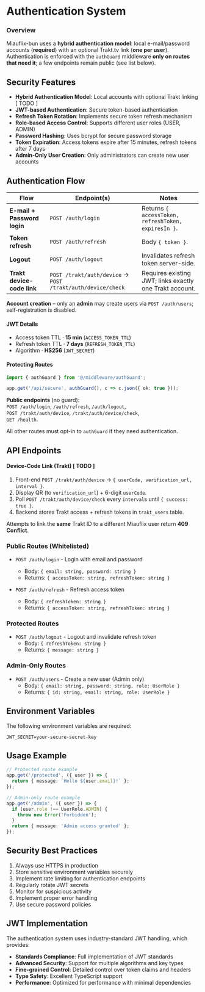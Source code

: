 # Authentication System

### Overview

Miauflix-bun uses a **hybrid authentication model**: local e-mail/password accounts (**required**) with an optional Trakt.tv link (**one per user**).  
Authentication is enforced with the `authGuard` middleware **only on routes that need it**; a few endpoints remain public (see list below).

## Security Features

- **Hybrid Authentication Model**: Local accounts with optional Trakt linking [ TODO ]
- **JWT-based Authentication**: Secure token-based authentication
- **Refresh Token Rotation**: Implements secure token refresh mechanism
- **Role-based Access Control**: Supports different user roles (USER, ADMIN)
- **Password Hashing**: Uses bcrypt for secure password storage
- **Token Expiration**: Access tokens expire after 15 minutes, refresh tokens after 7 days
- **Admin-Only User Creation**: Only administrators can create new user accounts

## Authentication Flow

| Flow                        | Endpoint(s)                                                 | Notes                                                   |
| --------------------------- | ----------------------------------------------------------- | ------------------------------------------------------- |
| **E-mail + Password login** | `POST /auth/login`                                          | Returns `{ accessToken, refreshToken, expiresIn }`.     |
| **Token refresh**           | `POST /auth/refresh`                                        | Body `{ token }`.                                       |
| **Logout**                  | `POST /auth/logout`                                         | Invalidates refresh token server-side.                  |
| **Trakt device-code link**  | `POST /trakt/auth/device` → `POST /trakt/auth/device/check` | Requires existing JWT; links exactly one Trakt account. |

**Account creation** – only an **admin** may create users via `POST /auth/users`; self-registration is disabled.

#### JWT Details

- Access token TTL · **15 min** (`ACCESS_TOKEN_TTL`)
- Refresh token TTL · **7 days** (`REFRESH_TOKEN_TTL`)
- Algorithm · **HS256** (`JWT_SECRET`)

#### Protecting Routes

```ts
import { authGuard } from '@/middleware/authGuard';

app.get('/api/secure', authGuard(), c => c.json({ ok: true }));
```

**Public endpoints** (no guard):  
`POST /auth/login`, `/auth/refresh`, `/auth/logout`,  
`POST /trakt/auth/device`, `/trakt/auth/device/check`,  
`GET /health`.

All other routes must opt-in to `authGuard` if they need authentication.

## API Endpoints

#### Device-Code Link (Trakt) [ TODO ]

1. Front-end `POST /trakt/auth/device` → `{ userCode, verification_url, interval }`.
2. Display QR (to `verification_url`) + 6-digit `userCode`.
3. Poll `POST /trakt/auth/device/check` every `interval`s until `{ success: true }`.
4. Backend stores Trakt access + refresh tokens in `trakt_users` table.

Attempts to link the **same** Trakt ID to a different Miauflix user return **409 Conflict**.

### Public Routes (Whitelisted)

- `POST /auth/login` - Login with email and password

  - Body: `{ email: string, password: string }`
  - Returns: `{ accessToken: string, refreshToken: string }`

- `POST /auth/refresh` - Refresh access token
  - Body: `{ refreshToken: string }`
  - Returns: `{ accessToken: string, refreshToken: string }`

### Protected Routes

- `POST /auth/logout` - Logout and invalidate refresh token
  - Body: `{ refreshToken: string }`
  - Returns: `{ message: string }`

### Admin-Only Routes

- `POST /auth/users` - Create a new user (Admin only)
  - Body: `{ email: string, password: string, role: UserRole }`
  - Returns: `{ id: string, email: string, role: UserRole }`

## Environment Variables

The following environment variables are required:

```
JWT_SECRET=your-secure-secret-key
```

## Usage Example

```typescript
// Protected route example
app.get('/protected', ({ user }) => {
  return { message: `Hello ${user.email}!` };
});

// Admin-only route example
app.get('/admin', ({ user }) => {
  if (user.role !== UserRole.ADMIN) {
    throw new Error('Forbidden');
  }
  return { message: 'Admin access granted' };
});
```

## Security Best Practices

1. Always use HTTPS in production
2. Store sensitive environment variables securely
3. Implement rate limiting for authentication endpoints
4. Regularly rotate JWT secrets
5. Monitor for suspicious activity
6. Implement proper error handling
7. Use secure password policies

## JWT Implementation

The authentication system uses industry-standard JWT handling, which provides:

- **Standards Compliance**: Full implementation of JWT standards
- **Advanced Security**: Support for multiple algorithms and key types
- **Fine-grained Control**: Detailed control over token claims and headers
- **Type Safety**: Excellent TypeScript support
- **Performance**: Optimized for performance with minimal dependencies
